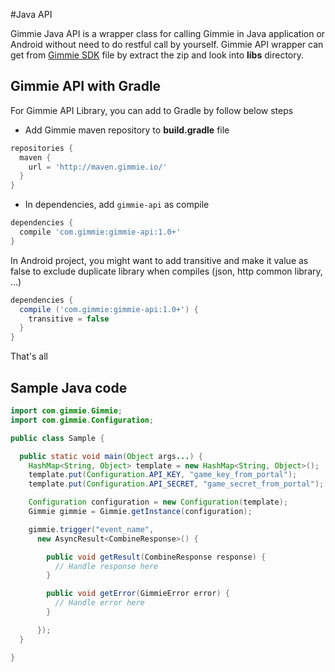 #Java API

Gimmie Java API is a wrapper class for calling Gimmie in Java application or
Android  without need to do restful call by yourself. Gimmie API wrapper can get
from [Gimmie SDK](http://gimmieworld.s3.amazonaws.com/sdk/gimmie-android-latest.zip)
file by extract the zip and look into __libs__ directory.

## Gimmie API with Gradle

For Gimmie API Library, you can add to Gradle by follow below steps

- Add Gimmie maven repository to __build.gradle__ file

```groovy
repositories {
  maven {
    url = 'http://maven.gimmie.io/'
  }
}
```

- In dependencies, add `gimmie-api` as compile

```groovy
dependencies {
  compile 'com.gimmie:gimmie-api:1.0+'
}
```

In Android project, you might want to add transitive and make it value as false
to exclude duplicate library when compiles (json, http common library, ...)

```groovy
dependencies {
  compile ('com.gimmie:gimmie-api:1.0+') {
    transitive = false
  }
}
```

That's all

## Sample Java code

```Java
import com.gimmie.Gimmie;
import com.gimmie.Configuration;

public class Sample {

  public static void main(Object args...) {
    HashMap<String, Object> template = new HashMap<String, Object>();
    template.put(Configuration.API_KEY, "game_key_from_portal");
    template.put(Configuration.API_SECRET, "game_secret_from_portal");

    Configuration configuration = new Configuration(template);
    Gimmie gimmie = Gimmie.getInstance(configuration);

    gimmie.trigger("event_name",
      new AsyncResult<CombineResponse>() {

        public void getResult(CombineResponse response) {
          // Handle response here
        }

        public void getError(GimmieError error) {
          // Handle error here
        }

      });
  }

}

```
